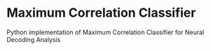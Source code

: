 # Maximum Correlation Classifier
Python implementation of Maximum Correlation Classifier for Neural Decoding Analysis
